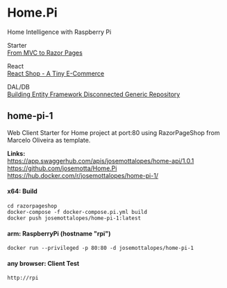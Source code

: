# Home.Pi
Home Intelligence with Raspberry Pi

Starter  
[From MVC to Razor Pages](https://www.codeproject.com/Articles/1208668/From-MVC-to-Razor-Pages)

React  
[React Shop - A Tiny E-Commerce](https://www.codeproject.com/Articles/1121533/React-Shop-A-Tiny-E-Commerce)

DAL/DB  
[Building Entity Framework Disconnected Generic Repository](https://www.codeproject.com/Articles/1217014/Building-Entity-Framework-Disconnected-Generic-Rep)

## home-pi-1

Web Client Starter for Home project at port:80 using RazorPageShop from Marcelo Oliveira as template.

**Links:**  
https://app.swaggerhub.com/apis/josemottalopes/home-api/1.0.1  
https://github.com/josemotta/Home.Pi  
https://hub.docker.com/r/josemottalopes/home-pi-1/

#### x64: Build 

	cd razorpageshop
	docker-compose -f docker-compose.pi.yml build   
	docker push josemottalopes/home-pi-1:latest  

#### arm: RaspberryPi (hostname "rpi")  
`docker run --privileged -p 80:80 -d josemottalopes/home-pi-1`  

#### any browser: Client Test
    http://rpi


